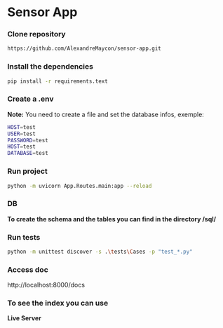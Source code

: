 # Sensor App

### Clone repository
```bash
https://github.com/AlexandreMaycon/sensor-app.git
```

### Install the dependencies
```bash
pip install -r requirements.text
```

### Create a .env
**Note:** You need to create a file and set the database infos, exemple:
```bash
HOST=test
USER=test
PASSWORD=test
HOST=test
DATABASE=test
```

### Run project
```bash
python -m uvicorn App.Routes.main:app --reload
```

### DB
**To create the schema and the tables you can find in the directory /sql/**

### Run tests
```bash
python -m unittest discover -s .\tests\Cases -p "test_*.py"
```

### Access doc
http://localhost:8000/docs

### To see the index you can use
**Live Server**
